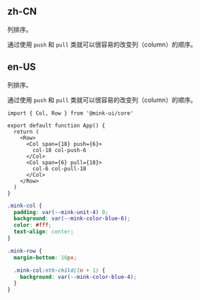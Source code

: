 ## zh-CN

列排序。

通过使用 `push` 和 `pull` 类就可以很容易的改变列（column）的顺序。

## en-US

列排序。

通过使用 `push` 和 `pull` 类就可以很容易的改变列（column）的顺序。

```tsx
import { Col, Row } from '@mink-ui/core'

export default function App() {
  return (
    <Row>
      <Col span={18} push={6}>
        col-18 col-push-6
      </Col>
      <Col span={6} pull={18}>
        col-6 col-pull-18
      </Col>
    </Row>
  )
}
```

```scss
.mink-col {
  padding: var(--mink-unit-4) 0;
  background: var(--mink-color-blue-6);
  color: #fff;
  text-align: center;
}

.mink-row {
  margin-bottom: 16px;

  .mink-col:nth-child(2n + 1) {
    background: var(--mink-color-blue-4);
  }
}
```
